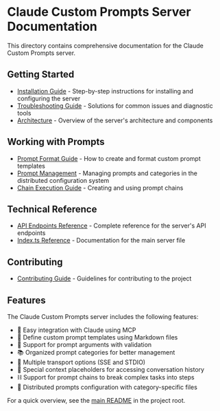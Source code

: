 # Claude Custom Prompts Server Documentation

This directory contains comprehensive documentation for the Claude Custom Prompts server.

## Getting Started

- [Installation Guide](installation-guide.md) - Step-by-step instructions for installing and configuring the server
- [Troubleshooting Guide](troubleshooting.md) - Solutions for common issues and diagnostic tools
- [Architecture](architecture.md) - Overview of the server's architecture and components

## Working with Prompts

- [Prompt Format Guide](prompt-format-guide.md) - How to create and format custom prompt templates
- [Prompt Management](prompt-management.md) - Managing prompts and categories in the distributed configuration system
- [Chain Execution Guide](chain-execution-guide.md) - Creating and using prompt chains

## Technical Reference

- [API Endpoints Reference](api-endpoints-reference.md) - Complete reference for the server's API endpoints
- [Index.ts Reference](index-ts-reference.md) - Documentation for the main server file

## Contributing

- [Contributing Guide](contributing.md) - Guidelines for contributing to the project

## Features

The Claude Custom Prompts server includes the following features:

- 🚀 Easy integration with Claude using MCP
- 📝 Define custom prompt templates using Markdown files
- 🧩 Support for prompt arguments with validation
- 📚 Organized prompt categories for better management
- 🔄 Multiple transport options (SSE and STDIO)
- 🔄 Special context placeholders for accessing conversation history
- ⛓️ Support for prompt chains to break complex tasks into steps
- 📂 Distributed prompts configuration with category-specific files

For a quick overview, see the [main README](../README.md) in the project root.
